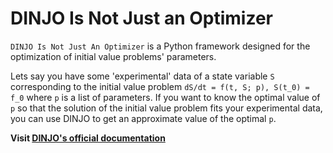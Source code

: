 # DINJO Is Not Just an Optimizer

``DINJO Is Not Just An Optimizer`` is a Python framework designed for the optimization of initial value problems' parameters.

Lets say you have some 'experimental' data of a state variable ``S`` corresponding to the initial value problem ``dS/dt = f(t, S; p), S(t_0) = f_0`` where ``p`` is a list of parameters. If you want to know the optimal value of ``p`` so that the solution of the initial value problem fits your experimental data, you can use DINJO to get an approximate value of the optimal ``p``.

**Visit [DINJO's official documentation](https://dinjo.readthedocs.io/)**
